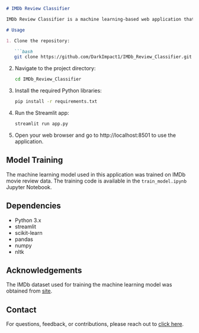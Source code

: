 
```markdown
# IMDb Review Classifier

IMDb Review Classifier is a machine learning-based web application that analyzes movie reviews to predict whether they are positive or negative.```

# Usage

1. Clone the repository:

   ```bash
   git clone https://github.com/DarkImpact1/IMDb_Review_Classifier.git
   ```

2. Navigate to the project directory:

   ```bash
   cd IMDb_Review_Classifier
   ```

3. Install the required Python libraries:

   ```bash
   pip install -r requirements.txt
   ```

4. Run the Streamlit app:

   ```bash
   streamlit run app.py
   ```

5. Open your web browser and go to http://localhost:8501 to use the application.

## Model Training

The machine learning model used in this application was trained on IMDb movie review data. The training code is available in the `train_model.ipynb` Jupyter Notebook.

## Dependencies

- Python 3.x
- streamlit
- scikit-learn
- pandas
- numpy
- nltk

## Acknowledgements

The IMDb dataset used for training the machine learning model was obtained from [site](https://www.kaggle.com/code/lakshmi25npathi/sentiment-analysis-of-imdb-movie-reviews).




## Contact

For questions, feedback, or contributions, please reach out to [click here](mailto:mohit.dev.new@gmail.com).
```
